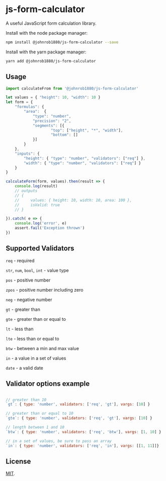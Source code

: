 # js-form-calculator

A useful JavaScript form calculation library.


Install with the node package manager:

```bash
npm install @johnrob1880/js-form-calculator --save
```

Install with the yarn package manager:

```bash
yarn add @johnrob1880/js-form-calculator
```

## Usage

```js
import calculateFrom from '@johnrob1880/js-form-calculator'

let values = { "height": 10, "width": 10 }
let form = {
    "formulas": {
		"area":  {
			"type": "number", 
			"precision": "2",
		 	"segments": [{
                    "top": ["height", "*", "width"], 
                    "bottom": [] 
			}] 
		}    
    },
    "inputs": {
        "height": { "type": "number", "validators": ["req"] },
        "width": { "type": "number", "validators": ["req"] }
    }
}

calculateForm(form, values).then(result => {
    console.log(result)
    // outputs
    // { 
    //     values: { height: 10, width: 10, area: 100 },
    //     isValid: true
    // }   

}).catch( e => {
	console.log('error', e)
	assert.fail('Exception thrown')
})
```

## Supported Validators

`req` - required

`str`, `num`, `bool`, `int` - value type

`pos` - positive number

`zpos` - positive number including zero

`neg` - negative number

`gt` - greater than

`gte` - greater than or equal to

`lt` - less than

`lte` - less than or equal to

`btw` - between a min and max value

`in` - a value in a set of values

`date` - a valid date

## Validator options example

```js

// greater than 10
`gt`: { type: 'number', validators: ['req', 'gt'], vargs: [10] }

// greater than or equal to 10
`gte`: { type: 'number', validators: ['req', 'gt'], vargs: [10] }

// length between 1 and 10
`btw`: { type: 'number', validators: ['req', 'btw'], vargs: [1, 10] }

// in a set of values, be sure to pass an array
`in`: { type: 'number', validators: ['req', 'in'], vargs: [[1, 11]]}
```

## License

[MIT](LICENSE).
